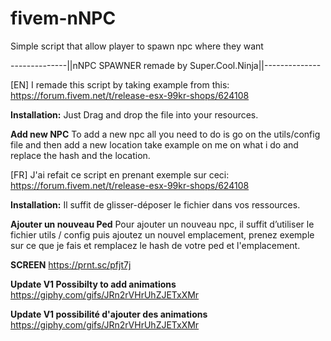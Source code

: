 # fivem-nNPC
 Simple script that allow player to spawn npc where they want


--------------||nNPC SPAWNER remade by Super.Cool.Ninja||--------------

[EN]
I remade this script by taking example from this: https://forum.fivem.net/t/release-esx-99kr-shops/624108 

**Installation:**
Just Drag and drop the file into your resources.

**Add new NPC**
To add a new npc all you need to do is go on the utils/config file
and then add a new location take example on me on what i do and replace the hash and the location.


[FR]
J'ai refait ce script en prenant exemple sur ceci: https://forum.fivem.net/t/release-esx-99kr-shops/624108 

**Installation:**
Il suffit de glisser-déposer le fichier dans vos ressources.

**Ajouter un nouveau Ped**
Pour ajouter un nouveau npc, il suffit d’utiliser le fichier utils / config
puis ajoutez un nouvel emplacement, prenez exemple sur ce que je fais et remplacez le hash de votre ped et l'emplacement.

**SCREEN**
https://prnt.sc/pfjt7j


**Update V1 Possibilty to add animations**
https://giphy.com/gifs/JRn2rVHrUhZJETxXMr

**Update V1 possibilité d'ajouter des animations**
https://giphy.com/gifs/JRn2rVHrUhZJETxXMr
